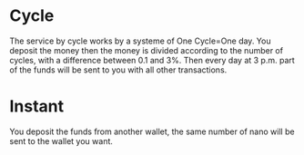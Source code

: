 # Cycle
The service by cycle works by a systeme of One Cycle=One day.
You deposit the money then the money is divided according to the number of cycles, with a difference between 0.1 and 3%.
Then every day at 3 p.m. part of the funds will be sent to you with all other transactions.

# Instant
You deposit the funds from another wallet, the same number of nano will be sent to the wallet you want.